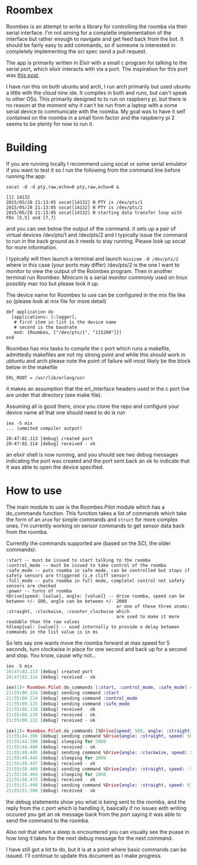Roombex
=======

Roombex is an attempt to write a library for controlling the roomba via their serial interface. I'm not aiming for a completle implementation of the interface but rather enough to navigate and get feed back from the bot. It should be fairly easy to add commands, so if someone is interested in completely implementing the sci spec send a pull request.

The app is primarily written in Elxir with a small c program for talking to the serial port, which elixir interacts with via a port. The inspiration for this port was [this post](http://spin.atomicobject.com/2015/03/16/elixir-native-interoperability-ports-vs-nifs/).

I have run this on both ubuntu and arch, I run arch primarily but used ubuntu a little with the cloud nine ide. It compiles in both and runs, but can't speak to other OSs. This primarily designed to to run on raspberry pi, but there is no reason at the moment why it can't be run from a laptop with a some serial device to communicate with the roomba. My goal was to have it self contained on the roomba in a small form factor and the raspberry pi 2 seems to be plenty for now to run it.

Building
========

If you are running locally I recommend using socat or some serial emulator if you want to test it so I run the following from the command line before running the app:

```shell
socat -d -d pty,raw,echo=0 pty,raw,echo=0 &                                                                             

[1] 14132
2015/05/28 21:13:05 socat[14132] N PTY is /dev/pts/1                                                                                                                      
2015/05/28 21:13:05 socat[14132] N PTY is /dev/pts/2
2015/05/28 21:13:05 socat[14132] N starting data transfer loop with FDs [5,5] and [7,7]
```

and you can see below the output of the command. it sets up a pair of virtual devices /dev/pts/1 and /dev/pts/2 and I typically issue the command to run in the back ground as it needs to stay running. Please look up socat for more information.

I typically will then launch a terminal and launch `minicom -D /dev/pts/2` where in this case (your ports may differ) /dev/pts/2 is the one I want to monitor to view the output of the Roombex program. Then in another terminal run Roombex. Minicom is a serial monitor commonly used on linux possibly mac too but please look it up.

The device name for Roombex to use can be configured in the mix file like so (please look at mix file for more detail)

```
def application do
  [applications: [:logger],
   # first item in list is the device name
   # second is the baudrate
   mod: {Roombex, ["/dev/pts/1", "115200"]}]
end
```

Roombex has mix tasks to compile the c port which runs a makefile, admittedly makefiles are not my strong point and while this should work in ubtuntu and arch please note the point of failure will most likely be the block below in the makefile

```
ERL_ROOT = /usr/lib/erlang/usr
```

it makes an assumption that the erl_interface headers used in the c port live are under that directory (see make file). 

Assuming all is good there, once you clone the repo and configure your device name all that one should need to do is run

```
iex -S mix
... (ommited compiler output)

20:47:02.113 [debug] created port
20:47:02.114 [debug] received - ok
```

an elixir shell is now running, and you should see two debug messages indicating the port was created and the port sent back an ok to indicate that it was able to open the device specified.

How to use
========
The main module to use is the Roombex.Pilot module which has a do_commands function. This function takes a list of commands which take the form of an `atom` for simple commands and `struct` for more complex ones. I'm currently working on sensor commands to get sensor data back from the roomba.

Currently the commands supported are (based on the SCI, the older commands):
```
:start -- must be issued to start talking to the roomba
:control_mode -- must be issued to take control of the roomba
:safe_mode -- puts roomba in safe mode, can be controlled but stops if safety sensors are triggered (i.e cliff sensor)
:full_mode -- puts roomba in full mode, completel control not safety sensors are checked
:power -- turns of roomba
%Drive{speed: [value], angle: [value]} -- drive roomba, speed can be between +/- 500, angle can be between +/- 2000
                                          or one of these three atoms: :straight, :clockwise, :counter_clockwise which
                                          are used to make it more readable than the raw values
%Sleep{val: [value]} -- used internally to provide a delay between commands in the list value is in ms
```

So lets say one wants move the roomba forward at max speed for 5 seconds, turn clockwise in place for one second and back up for a second and stop. You know, cause why not...

```elixir
iex -S mix 
20:47:02.113 [debug] created port
20:47:02.114 [debug] received - ok

iex(1)> Roombex.Pilot.do_commands [:start, :control_mode, :safe_mode] # only need to run once when you start the app
21:55:00.124 [debug] sending command :start
21:55:00.124 [debug] sending command :control_mode
21:55:00.125 [debug] sending command :safe_mode
21:55:00.128 [debug] received - ok
21:55:00.129 [debug] received - ok
21:55:00.132 [debug] received - ok

iex(2)> Roombex.Pilot.do_commands [%Drive{speed: 500, angle: :straight}, %Sleep{val: 5000}, %Drive{speed: 500, angle: :clockwise}, %Sleep{val: 1000}, %Drive{speed: -500, angle: :straight}, %Sleep{val: 1000}, %Drive{speed: 0, angle: :straight}]
21:55:44.398 [debug] sending command %Drive{angle: :straight, speed: 500}
21:55:44.398 [debug] sleeping for 5000
21:55:44.400 [debug] received - ok
21:55:49.445 [debug] sending command %Drive{angle: :clockwise, speed: 500}
21:55:49.445 [debug] sleeping for 1000
21:55:49.447 [debug] received - ok
21:55:50.469 [debug] sending command %Drive{angle: :straight, speed: -500}
21:55:50.469 [debug] sleeping for 1000
21:55:50.475 [debug] received - ok
21:55:51.498 [debug] sending command %Drive{angle: :straight, speed: 0}
21:55:51.500 [debug] received - ok
```

the debug statements show you what is being sent to the roomba, and the reply from the c port which is handling it, basically if no issues with writing occured you get an ok message back from the port saying it was able to send the command to the roomba.

Also not that when a sleep is encountered you can visually see the puase in how long it takes for the next debug message for the next command.

I have still got a lot to do, but it is at a point where basic commands can be issued. I'll continue to update this document as I make progress.
